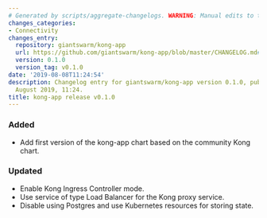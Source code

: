 ```yaml
---
# Generated by scripts/aggregate-changelogs. WARNING: Manual edits to this files will be overwritten.
changes_categories:
- Connectivity
changes_entry:
  repository: giantswarm/kong-app
  url: https://github.com/giantswarm/kong-app/blob/master/CHANGELOG.md#v010
  version: 0.1.0
  version_tag: v0.1.0
date: '2019-08-08T11:24:54'
description: Changelog entry for giantswarm/kong-app version 0.1.0, published on 08
  August 2019, 11:24.
title: kong-app release v0.1.0
---
```


### Added
- Add first version of the kong-app chart based on the community Kong chart.
### Updated
- Enable Kong Ingress Controller mode.
- Use service of type Load Balancer for the Kong proxy service.
- Disable using Postgres and use Kubernetes resources for storing state.
